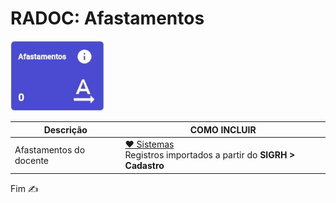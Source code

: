 # RADOC: Afastamentos

<img src="../media/painel-afastamento.jpg" width="150">

|Descrição|**COMO INCLUIR**|
|-|-|
|Afastamentos do docente|[&#10084; Sistemas](./fonte-sistema.md)<br>Registros importados a partir do **SIGRH > Cadastro**|

Fim &#9997;
